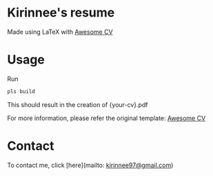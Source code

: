 # Kirinnee's resume

Made using LaTeX with [Awesome CV](https://github.com/posquit0/Awesome-CV)

# Usage

Run

```bash
pls build
```

This should result in the creation of {your-cv}.pdf

For more information, please refer the original template: [Awesome CV](https://github.com/posquit0/Awesome-CV)

# Contact

To contact me, click [here](mailto: kirinnee97@gmail.com)
